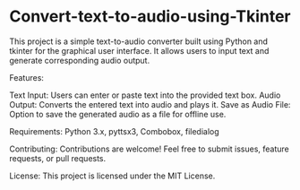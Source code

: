 # Convert-text-to-audio-using-Tkinter
This project is a simple text-to-audio converter built using Python and tkinter for the graphical user interface. It allows users to input text and generate corresponding audio output.

Features:

Text Input: Users can enter or paste text into the provided text box.
Audio Output: Converts the entered text into audio and plays it.
Save as Audio File: Option to save the generated audio as a file for offline use.

Requirements:
Python 3.x, pyttsx3, Combobox, filedialog

Contributing:
Contributions are welcome! Feel free to submit issues, feature requests, or pull requests.

License:
This project is licensed under the MIT License.

